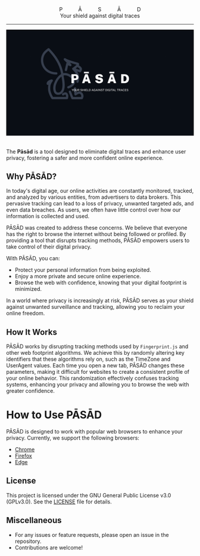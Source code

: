 <div align="center">
<div align="center" style="letter-spacing:2.7rem;text-indent:2.7rem;text-align:center;">PĀSĀD</div>
<div style="letter-spacin:0rem;text-align:center;">Your shield against digital traces</div>
<hr/>
<img src="./public/Pasad Cover.png" />
<br/>
<br/>
</div>

The **Pāsād** is a tool designed to eliminate digital traces and enhance user privacy, fostering a safer and more confident online experience.

## Why PĀSĀD?

In today's digital age, our online activities are constantly monitored, tracked, and analyzed by various entities, from advertisers to data brokers. This pervasive tracking can lead to a loss of privacy, unwanted targeted ads, and even data breaches. As users, we often have little control over how our information is collected and used.

PĀSĀD was created to address these concerns. We believe that everyone has the right to browse the internet without being followed or profiled. By providing a tool that disrupts tracking methods, PĀSĀD empowers users to take control of their digital privacy.

With PĀSĀD, you can:

- Protect your personal information from being exploited.
- Enjoy a more private and secure online experience.
- Browse the web with confidence, knowing that your digital footprint is minimized.

In a world where privacy is increasingly at risk, PĀSĀD serves as your shield against unwanted surveillance and tracking, allowing you to reclaim your online freedom.

## How It Works

PĀSĀD works by disrupting tracking methods used by `Fingerprint.js` and other web footprint algorithms. We achieve this by randomly altering key identifiers that these algorithms rely on, such as the TimeZone and UserAgent values. Each time you open a new tab, PĀSĀD changes these parameters, making it difficult for websites to create a consistent profile of your online behavior. This randomization effectively confuses tracking systems, enhancing your privacy and allowing you to browse the web with greater confidence.

# How to Use PĀSĀD

PĀSĀD is designed to work with popular web browsers to enhance your privacy. Currently, we support the following browsers:

- [Chrome](https://chrome.google.com/webstore/detail/pasad-extension)
- [Firefox](https://addons.mozilla.org/en-US/firefox/addon/pasad-extension/)
- [Edge](https://microsoftedge.microsoft.com/addons/detail/pasad-extension)

## License

This project is licensed under the GNU General Public License v3.0 (GPLv3.0). See the [LICENSE](LICENSE) file for details.

## Miscellaneous

- For any issues or feature requests, please open an issue in the repository.
- Contributions are welcome! <!-- Please refer to the contributing guidelines for more information. -->
